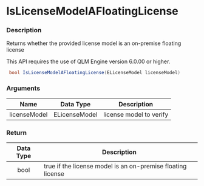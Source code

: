 # IsLicenseModelAFloatingLicense

### Description

Returns whether the provided license model is an on-premise floating license

This API requires the use of QLM Engine version 6.0.00 or higher.

```csharp
 bool IsLicenseModelAFloatingLicense(ELicenseModel licenseModel)
```

### Arguments

| Name         |   Data Type   | Description             |
| ------------ | :-----------: | ----------------------- |
| licenseModel | ELicenseModel | license model to verify |

### Return

| Data Type | Description                                                 |
| :-------: | ----------------------------------------------------------- |
|    bool   | true if the license model is an on-premise floating license |
